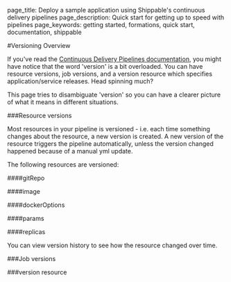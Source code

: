 page_title: Deploy a sample application using Shippable's continuous delivery pipelines
page_description: Quick start for getting up to speed with pipelines
page_keywords: getting started, formations, quick start, documentation, shippable

#Versioning Overview

If you've read the [Continuous Delivery Pipelines documentation](../../pipelines/overview/), you might have notice that the word 'version' is a bit overloaded. You can have resource versions, job versions, and a version resource which specifies application/service releases. Head spinning much?

This page tries to disambiguate 'version' so you can have a clearer picture of what it means in different situations.

###Resource versions

Most resources in your pipeline is versioned - i.e. each time something changes about the resource, a new version is created. A new version of the resource triggers the pipeline automatically, unless the version changed happened because of a manual yml update.

The following resources are versioned:

####gitRepo



####image


####dockerOptions


####params


####replicas


You can view version history to see how the resource changed over time.


###Job versions




###version resource

